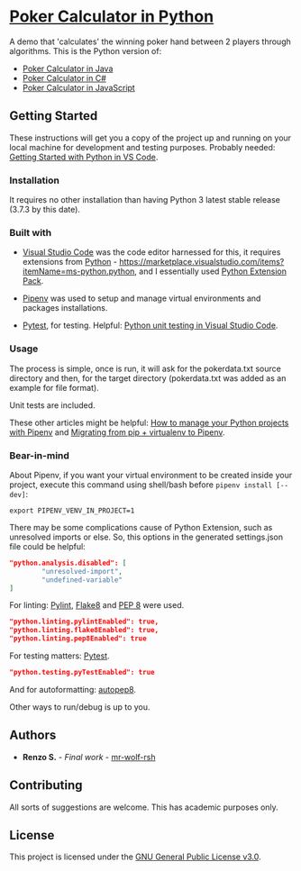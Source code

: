 # [Poker Calculator in Python](https://github.com/mr-wolf-rsh/poker-calculator-python/)

A demo that 'calculates' the winning poker hand between 2 players through algorithms.
This is the Python version of:

* [Poker Calculator in Java](https://github.com/mr-wolf-rsh/poker-calculator-java/)
* [Poker Calculator in C#](https://github.com/mr-wolf-rsh/poker-calculator-csharp/)
* [Poker Calculator in JavaScript](https://github.com/mr-wolf-rsh/poker-calculator-js/)

## Getting Started

These instructions will get you a copy of the project up and running on your local machine for development and testing purposes.
Probably needed: [Getting Started with Python in VS Code](https://code.visualstudio.com/docs/python/python-tutorial/).

### Installation

It requires no other installation than having Python 3 latest stable release (3.7.3 by this date).

### Built with

* [Visual Studio Code](https://code.visualstudio.com/) was the code editor harnessed for this, it requires extensions from [Python](https://code.visualstudio.com/docs/languages/python/) - <https://marketplace.visualstudio.com/items?itemName=ms-python.python>, and I essentially used [Python Extension Pack](https://marketplace.visualstudio.com/items?itemName=donjayamanne.python-extension-pack).

* [Pipenv](https://docs.pipenv.org/en/latest/) was used to setup and manage virtual environments and packages installations.

* [Pytest](https://pytest.org/), for testing. Helpful: [Python unit testing in Visual Studio Code](https://code.visualstudio.com/docs/python/unit-testing).

### Usage

The process is simple, once is run, it will ask for the pokerdata.txt source directory and then, for the target directory (pokerdata.txt was added as an example for file format).

Unit tests are included.

These other articles might be helpful: [How to manage your Python projects with Pipenv](https://thoughtbot.com/blog/how-to-manage-your-python-projects-with-pipenv/) and [Migrating from pip + virtualenv to Pipenv](https://blog.tecladocode.com/migrating-from-pip-virtualenv-to-pipenv/).

### Bear-in-mind

About Pipenv, if you want your virtual environment to be created inside your project, execute this command using shell/bash before `pipenv install [--dev]`:

`export PIPENV_VENV_IN_PROJECT=1`

There may be some complications cause of Python Extension, such as unresolved imports or else.
So, this options in the generated settings.json file could be helpful:

```json
"python.analysis.disabled": [
        "unresolved-import",
        "undefined-variable"
]
```

For linting: [Pylint](https://www.pylint.org/), [Flake8](http://flake8.pycqa.org/) and [PEP 8](https://pypi.org/project/pep8/) were used.

```json
"python.linting.pylintEnabled": true,
"python.linting.flake8Enabled": true,
"python.linting.pep8Enabled": true
```

For testing matters: [Pytest](https://pytest.org/).

```json
"python.testing.pyTestEnabled": true
```

And for autoformatting: [autopep8](https://pypi.org/project/autopep8/).

Other ways to run/debug is up to you.

## Authors

* **Renzo S.** - *Final work* - [mr-wolf-rsh](https://github.com/mr-wolf-rsh/)

## Contributing

All sorts of suggestions are welcome. This has academic purposes only.

## License

This project is licensed under the [GNU General Public License v3.0](https://choosealicense.com/licenses/gpl-3.0/).

